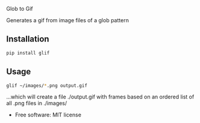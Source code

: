 Glob to Gif

Generates a gif from image files of a glob pattern

## Installation

```bash
pip install glif
```

## Usage

```bash
glif ~/images/*.png output.gif
```
...which will create a file ./output.gif with frames based on an ordered list of all .png files in ./images/

-   Free software: MIT license
